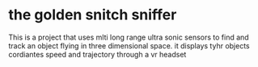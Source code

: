 # the golden snitch sniffer

This is a project that uses mlti long range ultra sonic sensors to find
and track an object flying in three dimensional space. it displays tyhr objects cordiantes speed and trajectory through a vr headset
